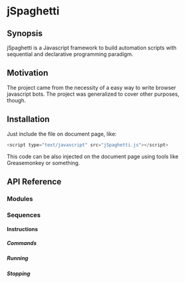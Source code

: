 jSpaghetti
==================================================

## Synopsis

jSpaghetti is a Javascript framework to build automation scripts with sequential and declarative programming paradigm.

## Motivation

The project came from the necessity of a easy way to write browser javascript bots. The project was generalized to cover other purposes, though.

## Installation

Just include the file on document page, like:
```js
<script type="text/javascript" src="jSpaghetti.js"></script>
```

This code can be also injected on the document page using tools like Greasemonkey or something.

## API Reference

### Modules

### Sequences

#### Instructions

##### Commands

##### Running

##### Stopping
